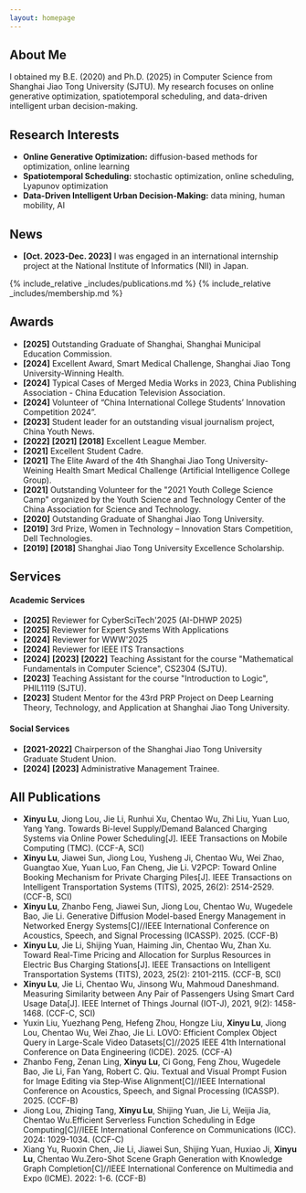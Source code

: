 ```yaml
---
layout: homepage
---
```


## About Me

I obtained my B.E. (2020) and Ph.D. (2025) in Computer Science from Shanghai Jiao Tong University (SJTU). My research focuses on online generative optimization, spatiotemporal scheduling, and data-driven intelligent urban decision-making.

## Research Interests

- **Online Generative Optimization:** diffusion-based methods for optimization, online learning
- **Spatiotemporal Scheduling:** stochastic optimization, online scheduling, Lyapunov optimization
- **Data-Driven Intelligent Urban Decision-Making:** data mining, human mobility, AI

## News

- **[Oct. 2023-Dec. 2023]** I was engaged in an international internship project at the National Institute of Informatics (NII) in Japan.

{% include_relative _includes/publications.md %}
{% include_relative _includes/membership.md %}

## Awards
- **[2025]** Outstanding Graduate of Shanghai, Shanghai Municipal Education Commission.
- **[2024]** Excellent Award, Smart Medical Challenge, Shanghai Jiao Tong University-Winning Health.
- **[2024]** Typical Cases of Merged Media Works in 2023, China Publishing Association - China Education Television Association.
- **[2024]** Volunteer of “China International College Students’ Innovation Competition 2024”.
- **[2023]** Student leader for an outstanding visual journalism project, China Youth News.
- **[2022]** **[2021]** **[2018]** Excellent League Member.
- **[2021]** Excellent Student Cadre.
- **[2021]** The Elite Award of the 4th Shanghai Jiao Tong University-Weining Health Smart Medical Challenge (Artificial Intelligence College Group).
- **[2021]** Outstanding Volunteer for the "2021 Youth College Science Camp" organized by the Youth Science and Technology Center of the China Association for Science and Technology.
- **[2020]** Outstanding Graduate of Shanghai Jiao Tong University.
- **[2019]** 3rd Prize, Women in Technology – Innovation Stars Competition, Dell Technologies.
- **[2019]** **[2018]** Shanghai Jiao Tong University Excellence Scholarship.

## Services

#### Academic Services 
- **[2025]** Reviewer for CyberSciTech'2025 (AI-DHWP 2025)
- **[2025]** Reviewer for Expert Systems With Applications
- **[2024]** Reviewer for WWW'2025
- **[2024]** Reviewer for IEEE ITS Transactions
- **[2024]** **[2023]** **[2022]** Teaching Assistant for the course "Mathematical Fundamentals in Computer Science", CS2304 (SJTU).
- **[2023]** Teaching Assistant for the course "Introduction to Logic", PHIL1119 (SJTU).
- **[2023]** Student Mentor for the 43rd PRP Project on Deep Learning Theory, Technology, and Application at Shanghai Jiao Tong University.

#### Social Services
- **[2021-2022]** Chairperson of the Shanghai Jiao Tong University Graduate Student Union.
- **[2024]** **[2023]** Administrative Management Trainee.

## All Publications
- **Xinyu Lu**, Jiong Lou, Jie Li, Runhui Xu, Chentao Wu, Zhi Liu, Yuan Luo, Yang Yang. Towards Bi-level Supply/Demand Balanced Charging Systems via Online Power Scheduling[J]. IEEE Transactions on Mobile Computing (TMC). (CCF-A, SCI)
- **Xinyu Lu**, Jiawei Sun, Jiong Lou, Yusheng Ji, Chentao Wu, Wei Zhao, Guangtao Xue, Yuan Luo, Fan Cheng, Jie Li. V2PCP: Toward Online Booking Mechanism for Private Charging Piles[J]. IEEE Transactions on Intelligent Transportation Systems (TITS), 2025, 26(2): 2514-2529. (CCF-B, SCI)
- **Xinyu Lu**, Zhanbo Feng, Jiawei Sun, Jiong Lou, Chentao Wu, Wugedele Bao, Jie Li. Generative Diffusion Model-based Energy Management in Networked Energy Systems[C]//IEEE International Conference on Acoustics, Speech, and Signal Processing (ICASSP). 2025. (CCF-B)
- **Xinyu Lu**, Jie Li, Shijing Yuan, Haiming Jin, Chentao Wu, Zhan Xu. Toward Real-Time Pricing and Allocation for Surplus Resources in Electric Bus Charging Stations[J]. IEEE Transactions on Intelligent Transportation Systems (TITS), 2023, 25(2): 2101-2115. (CCF-B, SCI)
- **Xinyu Lu**, Jie Li, Chentao Wu, Jinsong Wu, Mahmoud Daneshmand. Measuring Similarity between Any Pair of Passengers Using Smart Card Usage Data[J]. IEEE Internet of Things Journal (IOT-J), 2021, 9(2): 1458-1468. (CCF-C, SCI)
- Yuxin Liu, Yuezhang Peng, Hefeng Zhou, Hongze Liu, **Xinyu Lu**, Jiong Lou, Chentao Wu, Wei Zhao, Jie Li. LOVO: Efficient Complex Object Query in Large-Scale Video Datasets[C]//2025 IEEE 41th International Conference on Data Engineering (ICDE). 2025. (CCF-A)
- Zhanbo Feng, Zenan Ling, **Xinyu Lu**, Ci Gong, Feng Zhou, Wugedele Bao, Jie Li, Fan Yang, Robert C. Qiu. Textual and Visual Prompt Fusion for Image Editing via Step-Wise Alignment[C]//IEEE International Conference on Acoustics, Speech, and Signal Processing (ICASSP). 2025. (CCF-B)
- Jiong Lou, Zhiqing Tang, **Xinyu Lu**, Shijing Yuan, Jie Li, Weijia Jia, Chentao Wu.Efficient Serverless Function Scheduling in Edge Computing[C]//IEEE International Conference on Communications (ICC). 2024: 1029-1034. (CCF-C)
- Xiang Yu, Ruoxin Chen, Jie Li, Jiawei Sun, Shijing Yuan, Huxiao Ji, **Xinyu Lu**, Chentao Wu.Zero-Shot Scene Graph Generation with Knowledge Graph Completion[C]//IEEE International Conference on Multimedia and Expo (ICME). 2022: 1-6. (CCF-B)

